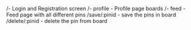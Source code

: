 /- Login and Registration screen
/- profile - Profile page boards
/- feed - Feed page with all different pins
/save/:pinid - save the pins in board
/delete/:pinid - delete the pin from board